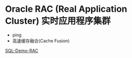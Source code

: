 # Oracle RAC (Real Application Cluster) 实时应用程序集群

- ping
- 高速缓存融合(Cache Fusion)

[SQL-Demo-RAC](../../sql_demo/RAC/rac.sql)